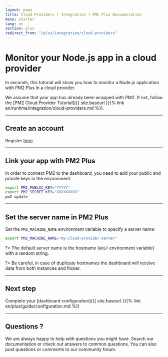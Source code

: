 ```yaml
---
layout: page
title: Cloud Providers | Integration | PM2 Plus Documentation
menu: starter
lang: en
section: plus
redirect_from: "/plus/integration/cloud-providers"
---
```


# Monitor your Node.js app in a cloud provider

In seconds, this tutorial will show you how to monitor a Node.js application with PM2 Plus in a cloud provider.

We assume that your app has already been wrapped with PM2. If not, follow the [PM2 Cloud Provider Tutorial]({{ site.baseurl }}{% link en/runtime/integration/cloud-providers.md %}).

---

## Create an account

Register [here](https://app.keymetrics.io/api/oauth/register).

---

## Link your app with PM2 Plus

In order to connect PM2 to the dashboard, you need to add your public and private keys in the environment.

```bash
export PM2_PUBLIC_KEY="YYYYY"
export PM2_SECRET_KEY="XXXXXXXXX"
pm2 update
```

---

## Set the server name in PM2 Plus

Set the `PM2_MACHINE_NAME` environment variable to specify a server name:

```bash
export PM2_MACHINE_NAME="my-cloud-provider-server"
```

?> The default server name is the hostname (`HOST` environment variable) with a random string.

?> Be careful, in case of duplicate hostnames the dashboard will receive data from both instances and flicker.

---

## Next step

Complete your [dashboard configuration]({{ site.baseurl }}{% link en/plus/guide/configuration.md %})

---

## Questions ?

We are always happy to help with questions you might have. Search our documentation or check out answers to common questions. You can also post questions or comments to our community forum.